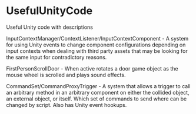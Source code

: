 # UsefulUnityCode
Useful Unity code with descriptions

InputContextManager/ContextListener/InputContextComponent - A system for using Unity events to change component configurations depending on input contexts when dealing with third party assets that may be looking for the same input for contradictory reasons.

FirstPersonScrollDoor - When active rotates a door game object as the mouse wheel is scrolled and plays sound effects.

CommandSet/CommandProxyTrigger - A system that allows a trigger to call an arbitrary method in an arbitrary component on either the collided object, an external object, or itself. Which set of commands to send where can be changed by script. Also has Unity event hookups. 
